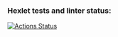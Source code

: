 ### Hexlet tests and linter status:
[![Actions Status](https://github.com/jmih3577/java-project-78/actions/workflows/hexlet-check.yml/badge.svg)](https://github.com/jmih3577/java-project-78/actions)